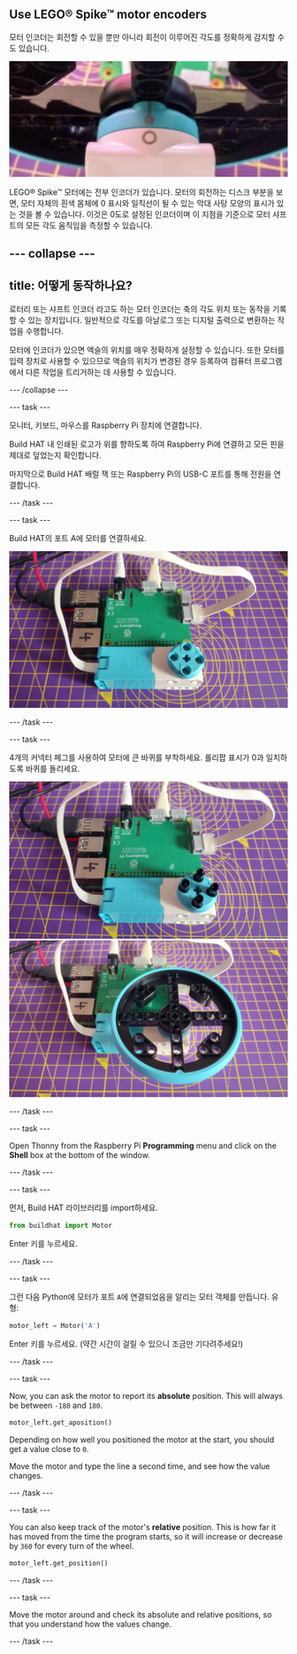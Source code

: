 ## Use LEGO® Spike™ motor encoders

모터 인코더는 회전할 수 있을 뿐만 아니라 회전이 이루어진 각도를 정확하게 감지할 수도 있습니다.

![원과 일치하는 롤리팝 마크가 있는 모터](images/aligned_symbols.jpg)

LEGO® Spike™ 모터에는 전부 인코더가 있습니다. 모터의 회전하는 디스크 부분을 보면, 모터 자체의 흰색 몸체에 0 표시와 일직선이 될 수 있는 막대 사탕 모양의 표시가 있는 것을 볼 수 있습니다. 이것은 0도로 설정된 인코더이며 이 지점을 기준으로 모터 샤프트의 모든 각도 움직임을 측정할 수 있습니다.

--- collapse ---
---
title: 어떻게 동작하나요?
---

로터리 또는 샤프트 인코더 라고도 하는 모터 인코더는 축의 각도 위치 또는 동작을 기록할 수 있는 장치입니다. 일반적으로 각도를 아날로그 또는 디지털 출력으로 변환하는 작업을 수행합니다.

모터에 인코더가 있으면 액슬의 위치를 매우 정확하게 설정할 수 있습니다. 또한 모터를 입력 장치로 사용할 수 있으므로 액슬의 위치가 변경된 경우 등록하여 컴퓨터 프로그램에서 다른 작업을 트리거하는 데 사용할 수 있습니다.

--- /collapse ---

--- task ---

모니터, 키보드, 마우스를 Raspberry Pi 장치에 연결합니다.

Build HAT 내 인쇄된 로고가 위를 향하도록 하여 Raspberry Pi에 연결하고 모든 핀을 제대로 덮었는지 확인합니다.

마지막으로 Build HAT 배럴 잭 또는 Raspberry Pi의 USB-C 포트를 통해 전원을 연결합니다.

--- /task ---

--- task ---

Build HAT의 포트 A에 모터를 연결하세요.

![Motor attached via a ribbon cable to port A on the build HAT.](images/motor_attached.jpg)

--- /task ---

--- task ---

4개의 커넥터 페그를 사용하여 모터에 큰 바퀴를 부착하세요. 롤리팝 표시가 0과 일치하도록 바퀴를 돌리세요.

![커넥터 페그가 부착된 모터](images/motor_with_pegs.jpg) ![큰 바퀴가 달린 모터](images/motor_with_wheel.jpg)

--- /task ---

--- task ---

Open Thonny from the Raspberry Pi **Programming** menu and click on the **Shell** box at the bottom of the window.

--- /task ---

--- task ---

먼저, Build HAT 라이브러리를 import하세요.

```python
from buildhat import Motor
```
Enter 키를 누르세요.

--- /task ---

--- task ---

그런 다음 Python에 모터가 포트 `A`에 연결되었음을 알리는 모터 객체를 만듭니다. 유형:

```python
motor_left = Motor('A')
```
Enter 키를 누르세요. (약간 시간이 걸릴 수 있으니 조금만 기다려주세요!)

--- /task ---

--- task ---

Now, you can ask the motor to report its **absolute** position. This will always be between `-180` and `180`.

```python
motor_left.get_aposition()
```

Depending on how well you positioned the motor at the start, you should get a value close to `0`.

Move the motor and type the line a second time, and see how the value changes.

--- /task ---

--- task ---

You can also keep track of the motor's **relative** position. This is how far it has moved from the time the program starts, so it will increase or decrease by `360` for every turn of the wheel.

```python
motor_left.get_position()
```
--- /task ---

--- task ---

Move the motor around and check its absolute and relative positions, so that you understand how the values change.

--- /task ---


